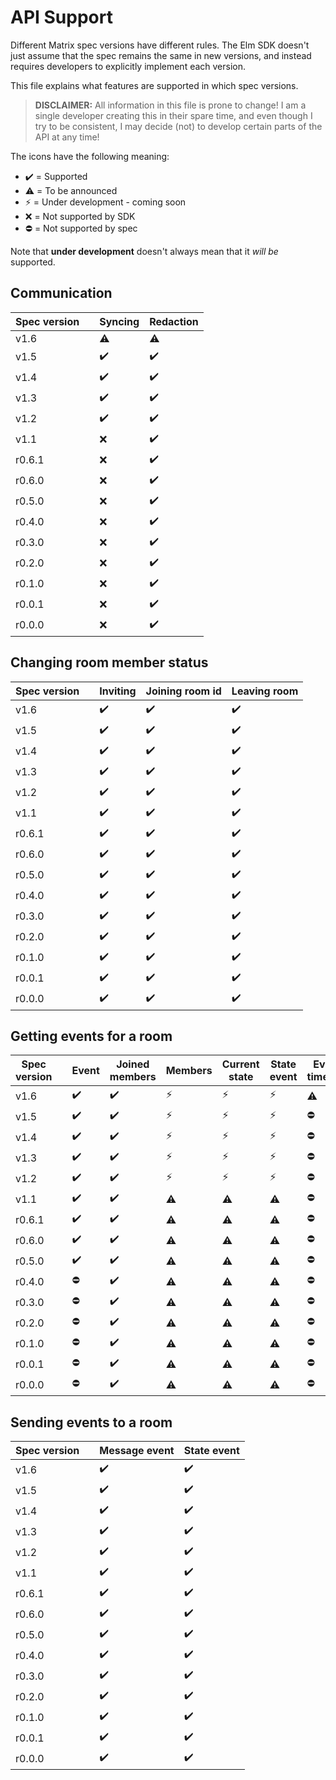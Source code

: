 # API Support

Different Matrix spec versions have different rules. The Elm SDK doesn't just assume that the spec remains the same in new versions, and instead requires developers to explicitly implement each version.

This file explains what features are supported in which spec versions.

> **DISCLAIMER:** All information in this file is prone to change! I am a single developer creating this in their spare time, and even though I try to be consistent, I may decide (not) to develop certain parts of the API at any time!

The icons have the following meaning:

- ✔️ = Supported
- ⚠️ = To be announced
- ⚡ = Under development - coming soon
- ❌ = Not supported by SDK
- ⛔ = Not supported by spec

Note that **under development** doesn't always mean that it _will be_ supported.

## Communication

| **Spec version** |   | Syncing | Redaction |
| ---------------- | - | ------- | --------- |
| v1.6   || ⚠️ | ⚠️ |
| v1.5   || ✔️ | ✔️ |
| v1.4   || ✔️ | ✔️ |
| v1.3   || ✔️ | ✔️ |
| v1.2   || ✔️ | ✔️ |
| v1.1   || ❌ | ✔️ |
| r0.6.1 || ❌ | ✔️ |
| r0.6.0 || ❌ | ✔️ |
| r0.5.0 || ❌ | ✔️ |
| r0.4.0 || ❌ | ✔️ |
| r0.3.0 || ❌ | ✔️ |
| r0.2.0 || ❌ | ✔️ |
| r0.1.0 || ❌ | ✔️ |
| r0.0.1 || ❌ | ✔️ |
| r0.0.0 || ❌ | ✔️ |

## Changing room member status

| **Spec version** |   | Inviting | Joining room id | Leaving room |
| ---------------- | - | -------- | --------------- | ------------ |
| v1.6   || ✔️ | ✔️ | ✔️ |
| v1.5   || ✔️ | ✔️ | ✔️ |
| v1.4   || ✔️ | ✔️ | ✔️ |
| v1.3   || ✔️ | ✔️ | ✔️ |
| v1.2   || ✔️ | ✔️ | ✔️ |
| v1.1   || ✔️ | ✔️ | ✔️ |
| r0.6.1 || ✔️ | ✔️ | ✔️ |
| r0.6.0 || ✔️ | ✔️ | ✔️ |
| r0.5.0 || ✔️ | ✔️ | ✔️ |
| r0.4.0 || ✔️ | ✔️ | ✔️ |
| r0.3.0 || ✔️ | ✔️ | ✔️ |
| r0.2.0 || ✔️ | ✔️ | ✔️ |
| r0.1.0 || ✔️ | ✔️ | ✔️ |
| r0.0.1 || ✔️ | ✔️ | ✔️ |
| r0.0.0 || ✔️ | ✔️ | ✔️ |

## Getting events for a room

| **Spec version** | | Event | Joined members | Members | Current state | State event | Event at timestamp |
| ---------------- | - | ----- | -------------- | ------- | ------------ | ----------- | ------------------ |
| v1.6   || ✔️ | ✔️ | ⚡ | ⚡ | ⚡ | ⚠️ |
| v1.5   || ✔️ | ✔️ | ⚡ | ⚡ | ⚡ | ⛔ |
| v1.4   || ✔️ | ✔️ | ⚡ | ⚡ | ⚡ | ⛔ |
| v1.3   || ✔️ | ✔️ | ⚡ | ⚡ | ⚡ | ⛔ |
| v1.2   || ✔️ | ✔️ | ⚡ | ⚡ | ⚡ | ⛔ |
| v1.1   || ✔️ | ✔️ | ⚠️ | ⚠️ | ⚠️ | ⛔ |
| r0.6.1 || ✔️ | ✔️ | ⚠️ | ⚠️ | ⚠️ | ⛔ |
| r0.6.0 || ✔️ | ✔️ | ⚠️ | ⚠️ | ⚠️ | ⛔ |
| r0.5.0 || ✔️ | ✔️ | ⚠️ | ⚠️ | ⚠️ | ⛔ |
| r0.4.0 || ⛔ | ✔️ | ⚠️ | ⚠️ | ⚠️ | ⛔ |
| r0.3.0 || ⛔ | ✔️ | ⚠️ | ⚠️ | ⚠️ | ⛔ |
| r0.2.0 || ⛔ | ✔️ | ⚠️ | ⚠️ | ⚠️ | ⛔ |
| r0.1.0 || ⛔ | ✔️ | ⚠️ | ⚠️ | ⚠️ | ⛔ |
| r0.0.1 || ⛔ | ✔️ | ⚠️ | ⚠️ | ⚠️ | ⛔ |
| r0.0.0 || ⛔ | ✔️ | ⚠️ | ⚠️ | ⚠️ | ⛔ |

## Sending events to a room

| **Spec version** |   | Message event | State event |
| ---------------- | - | ------------- | ----------- |
| v1.6   || ✔️ | ✔️ |
| v1.5   || ✔️ | ✔️ |
| v1.4   || ✔️ | ✔️ |
| v1.3   || ✔️ | ✔️ |
| v1.2   || ✔️ | ✔️ |
| v1.1   || ✔️ | ✔️ |
| r0.6.1 || ✔️ | ✔️ |
| r0.6.0 || ✔️ | ✔️ |
| r0.5.0 || ✔️ | ✔️ |
| r0.4.0 || ✔️ | ✔️ |
| r0.3.0 || ✔️ | ✔️ |
| r0.2.0 || ✔️ | ✔️ |
| r0.1.0 || ✔️ | ✔️ |
| r0.0.1 || ✔️ | ✔️ |
| r0.0.0 || ✔️ | ✔️ |
